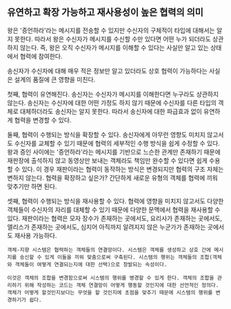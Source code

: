 ## 유연하고 확장 가능하고 재사용성이 높은 협력의 의미
왕은 '증언하라'라는 메시지를 전송할 수 있지만 수신자의 구체적이 타입에 대해서는 알지 못한다. 따라서 왕은 수신자가 메시지를 수신할 수만 있다면 어떤 누가 되더라도 상관하지 않는다. 즉, 왕은 오직 수신자가 메시지를 이해할 수 있다는 사실만 알고 있는 상태에서 협력에 참여한다.

송신자가 수신자에 대해 매우 적은 정보만 알고 있더라도 상호 협력이 가능하다는 사실은 설계의 품질에 큰 영향을 미친다.

첫째, 협력이 유연해진다. 송신자는 수신자가 메시지를 이해한다면 누구라도 상관하지 않는다. 송신자는 수신자에 대한 어떤 가정도 하지 않기 때문에 수신자를 다른 타입의 객체로 대체하더라도 송신자는 알지 못한다. 따라서 송신자에 대한 파급효과 없이 유연하게 협력을 변경할 수 있다. 

둘째, 협력이 수행되는 방식을 확장할 수 있다. 송신자에게 아무런 영향도 미치지 않고서도 수신자를 교체할 수 있기 때문에 협력의 세부적인 수행 방식을 쉽게 수정할 수 있다. 왕과 증인 사이에는 '증언하라'라는 메시지를 기반으로 느슨한 관계만 존재하기 때문에 재판장에 출석하지 않고 동영상만 보내는 객체라도 책임만 완수할 수 있다면 쉽게 수용할 수 있다. 이 경우 재판이라는 협력이 동작하는 방식은 변경되지만 협력의 구조 자체는 변하지 않는다. 협력을 확장하고 싶은가? 간단하게 새로운 유형의 객체를 협력에 끼워 맞추기만 하면 된다.

셋째, 협력이 수행되는 방식을 재사용할 수 있다. 협력에 영향을 미치지 않고서도 다양한 객체들이 수신자의 자리를 대체할 수 있기 때문에 다양한 문맥에서 협력을 재사용할 수 있다. 재판이라는 협력은 모자 장수가 존재하는 곳에서도, 요리사가 존재하는 곳에서도, 앨리스가 존재하는 곳에서도, 심지어 아직까지 알려지지 않은 누군가가 존재하는 곳에서도 재사용 가능하다.

```text
객체-지향 시스템은 협력하는 객체들의 연결망이다. 시스템은 객체를 생성하고 상호 간에 메시지를 송신할 수 있게 이들을 끼워 맞춤으로써 구축된다. 시스템의 행위는 객체들의 조합(객체와 객체들이 여떻게 연결되는지에 대한 선택)으로 창발되는 속성이다.

이것은 객체의 조합을 변경함으로써 시스템의 행위를 병경할 수 있게 한다. 객체의 조합을 관리하기 위해 작성하는 코드는 객체 연결망이 어떻게 행동할 것인지에 대한 선언적인 정의다. 객체가 어떻게 할것인지보다는 무엇을 할 것인지에 초점을 맞추기 때문에 시스템의 행위를 변경하기가 쉽다.
```